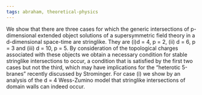```yaml
---
tags: abraham, theoretical-physics
---
```

We show that there are three cases for which the generic intersections of p-dimensional extended object solutions of a supersymmetric field theory in a d-dimensional space-time are stringlike. They are (i)d = 4, p = 2, (ii) d = 6, p = 3 and (iii) d = 10, p = 5. By consideration of the topological charges associated with these objects we obtain a necessary condition for stable stringlike intersections to occur, a condition that is satisfied by the first two cases but not the third, which may have implications for the “heterotic 5-branes” recently discussed by Strominger. For case (i) we show by an analysis of the d = 4 Wess-Zumino model that stringlike intersections of domain walls can indeed occur.
